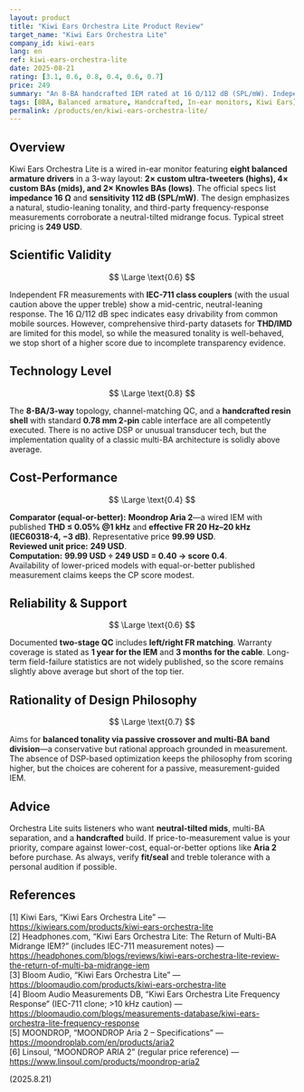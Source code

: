 ```yaml
---
layout: product
title: "Kiwi Ears Orchestra Lite Product Review"
target_name: "Kiwi Ears Orchestra Lite"
company_id: kiwi-ears
lang: en
ref: kiwi-ears-orchestra-lite
date: 2025-08-21
rating: [3.1, 0.6, 0.8, 0.4, 0.6, 0.7]
price: 249
summary: "An 8-BA handcrafted IEM rated at 16 Ω/112 dB (SPL/mW). Independent FR measurements show a neutral-leaning response with standard IEC-711 caveats. Pure performance-per-dollar is pressured by cheaper wired IEMs with equal-or-better published measurement claims (e.g., Moondrop Aria 2), so the cost-performance score is conservative."
tags: [8BA, Balanced armature, Handcrafted, In-ear monitors, Kiwi Ears]
permalink: /products/en/kiwi-ears-orchestra-lite/
---
```

## Overview

Kiwi Ears Orchestra Lite is a wired in-ear monitor featuring **eight balanced armature drivers** in a 3-way layout: **2× custom ultra-tweeters (highs), 4× custom BAs (mids), and 2× Knowles BAs (lows)**. The official specs list **impedance 16 Ω** and **sensitivity 112 dB (SPL/mW)**. The design emphasizes a natural, studio-leaning tonality, and third-party frequency-response measurements corroborate a neutral-tilted midrange focus. Typical street pricing is **249 USD**.

## Scientific Validity

$$ \Large \text{0.6} $$

Independent FR measurements with **IEC-711 class couplers** (with the usual caution above the upper treble) show a mid-centric, neutral-leaning response. The 16 Ω/112 dB spec indicates easy drivability from common mobile sources. However, comprehensive third-party datasets for **THD/IMD** are limited for this model, so while the measured tonality is well-behaved, we stop short of a higher score due to incomplete transparency evidence.

## Technology Level

$$ \Large \text{0.8} $$

The **8-BA/3-way** topology, channel-matching QC, and a **handcrafted resin shell** with standard **0.78 mm 2-pin** cable interface are all competently executed. There is no active DSP or unusual transducer tech, but the implementation quality of a classic multi-BA architecture is solidly above average.

## Cost-Performance

$$ \Large \text{0.4} $$

**Comparator (equal-or-better):** **Moondrop Aria 2**—a wired IEM with published **THD ≤ 0.05% @1 kHz** and **effective FR 20 Hz–20 kHz (IEC60318-4, −3 dB)**. Representative price **99.99 USD**.  
**Reviewed unit price:** **249 USD**.  
**Computation:** **99.99 USD ÷ 249 USD = 0.40 → score 0.4**.  
Availability of lower-priced models with equal-or-better published measurement claims keeps the CP score modest.

## Reliability & Support

$$ \Large \text{0.6} $$

Documented **two-stage QC** includes **left/right FR matching**. Warranty coverage is stated as **1 year for the IEM** and **3 months for the cable**. Long-term field-failure statistics are not widely published, so the score remains slightly above average but short of the top tier.

## Rationality of Design Philosophy

$$ \Large \text{0.7} $$

Aims for **balanced tonality via passive crossover and multi-BA band division**—a conservative but rational approach grounded in measurement. The absence of DSP-based optimization keeps the philosophy from scoring higher, but the choices are coherent for a passive, measurement-guided IEM.

## Advice

Orchestra Lite suits listeners who want **neutral-tilted mids**, multi-BA separation, and a **handcrafted** build. If price-to-measurement value is your priority, compare against lower-cost, equal-or-better options like **Aria 2** before purchase. As always, verify **fit/seal** and treble tolerance with a personal audition if possible.

## References

[1] Kiwi Ears, “Kiwi Ears Orchestra Lite” — https://kiwiears.com/products/kiwi-ears-orchestra-lite  
[2] Headphones.com, “Kiwi Ears Orchestra Lite: The Return of Multi-BA Midrange IEM?” (includes IEC-711 measurement notes) — https://headphones.com/blogs/reviews/kiwi-ears-orchestra-lite-review-the-return-of-multi-ba-midrange-iem  
[3] Bloom Audio, “Kiwi Ears Orchestra Lite” — https://bloomaudio.com/products/kiwi-ears-orchestra-lite  
[4] Bloom Audio Measurements DB, “Kiwi Ears Orchestra Lite Frequency Response” (IEC-711 clone; >10 kHz caution) — https://bloomaudio.com/blogs/measurements-database/kiwi-ears-orchestra-lite-frequency-response  
[5] MOONDROP, “MOONDROP Aria 2 – Specifications” — https://moondroplab.com/en/products/aria2  
[6] Linsoul, “MOONDROP ARIA 2” (regular price reference) — https://www.linsoul.com/products/moondrop-aria2

(2025.8.21)

